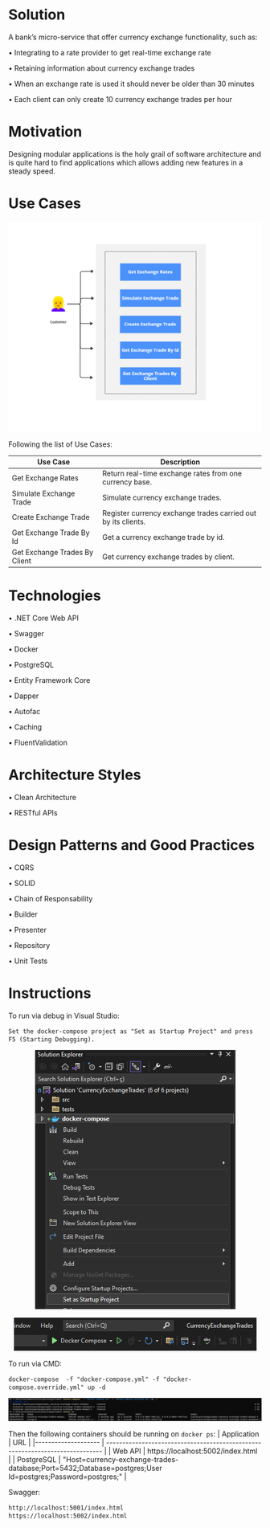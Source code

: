 # Solution
A bank’s micro-service that offer currency exchange functionality, such as:

• Integrating to a rate provider to get real-time exchange rate

• Retaining information about currency exchange trades

• When an exchange rate is used it should never be older than 30 minutes

• Each client can only create 10 currency exchange trades per hour


# Motivation
Designing modular applications is the holy grail of software architecture and is quite hard to find applications which allows adding new features in a steady speed.

# Use Cases
<p align="center">    
  <img src="https://github.com/jhonnatan/CurrencyExchangeTrades/blob/main/docs/usecases-diagram.png" alt=Clean Architecture Use Cases" style="max-width:100%;">  
</p>

Following the list of Use Cases:

| Use Case                      | Description                                                           |
|-------------------------------|-----------------------------------------------------------------------|
| Get Exchange Rates            | Return real-time exchange rates from one currency base.               |
| Simulate Exchange Trade       | Simulate currency exchange trades.                                    |
| Create Exchange Trade         | Register currency exchange trades carried out by its clients.         |
| Get Exchange Trade By Id      | Get a currency exchange trade by id.                                  |
| Get Exchange Trades By Client | Get currency exchange trades by client.                               |

# Technologies
• .NET Core Web API

• Swagger

• Docker

• PostgreSQL

• Entity Framework Core

• Dapper

• Autofac

• Caching

• FluentValidation


# Architecture Styles
• Clean Architecture

• RESTful APIs

# Design Patterns and Good Practices
• CQRS

• SOLID

• Chain of Responsability

• Builder

• Presenter

• Repository

• Unit Tests

# Instructions

To run via debug in Visual Studio:
```To run via debug in Visual Studio
Set the docker-compose project as "Set as Startup Project" and press F5 (Starting Debugging).
```

<p align="center">  
  <img src="https://github.com/jhonnatan/CurrencyExchangeTrades/blob/main/docs/docker-compose-startup.png" alt=Docker Compose Startup Project" style="max-width:100%;">  
</p>
<p align="center">  
  <img src="https://github.com/jhonnatan/CurrencyExchangeTrades/blob/main/docs/docker-compose-run.png" alt=Docker Compose Run" style="max-width:100%;">  
</p>
                                                                                                                                                      

To run via CMD:
``` To run via CMD
docker-compose  -f "docker-compose.yml" -f "docker-compose.override.yml" up -d
```
                                                                        
<p align="center">  
  <img src="https://github.com/jhonnatan/CurrencyExchangeTrades/blob/main/docs/docker-compose-cmd.png" alt=Docker Compose Run" style="max-width:100%;">  
</p>


Then the following containers should be running on `docker ps`:
| Application 	      | URL                                                                           |
|-------------------- | ----------------------------------------------------------------------------- |
| Web API 	          | https://localhost:5002/index.html                                          |
| PostgreSQL 	      | "Host=currency-exchange-trades-database;Port=5432;Database=postgres;User Id=postgres;Password=postgres;" |


Swagger:
```Swagger
http://localhost:5001/index.html     
https://localhost:5002/index.html     
```
